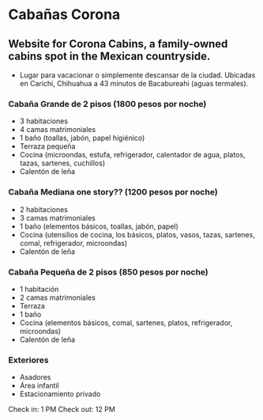 # Cabañas Corona

## Website for Corona Cabins, a family-owned cabins spot in the Mexican countryside.

* Lugar para vacacionar o simplemente descansar de la ciudad. Ubicadas en Carichi, Chihuahua a 43 minutos de Bacabureahi (aguas termales).

### Cabaña Grande de 2 pisos (1800 pesos por noche) 

* 3 habitaciones
* 4 camas matrimoniales
* 1 baño (toallas, jabón, papel higiénico)
* Terraza pequeña
* Cocina (microondas, estufa, refrigerador, calentador de agua, platos, tazas, sartenes, cuchillos)
* Calentón de leña

### Cabaña Mediana one story?? (1200 pesos por noche)

* 2 habitaciones
* 3 camas matrimoniales
* 1 baño (elementos básicos, toallas, jabón, papel) 
* Cocina (utensilios de cocina, los básicos, platos, vasos, tazas, sartenes, comal, refrigerador, microondas)
* Calentón de leña

### Cabaña Pequeña de 2 pisos (850 pesos por noche)

* 1 habitación
* 2 camas matrimoniales
* Terraza
* 1 baño
* Cocina (elementos básicos, comal, sartenes, platos, refrigerador, microondas)
* Calentón de leña

### Exteriores

* Asadores
* Área infantil
* Estacionamiento privado

Check in: 1 PM
Check out: 12 PM